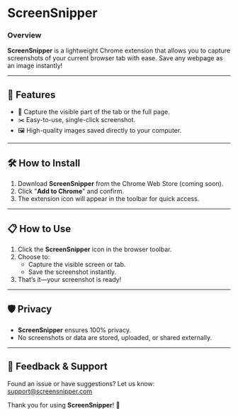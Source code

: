 # ScreenSnipper

### Overview
**ScreenSnipper** is a lightweight Chrome extension that allows you to capture screenshots of your current browser tab with ease. Save any webpage as an image instantly!

---

## 🚀 Features
- 📸 Capture the visible part of the tab or the full page.
- ✂️ Easy-to-use, single-click screenshot.
- 🖼️ High-quality images saved directly to your computer.

---

## 🛠️ How to Install
1. Download **ScreenSnipper** from the Chrome Web Store (coming soon).
2. Click "**Add to Chrome**" and confirm.
3. The extension icon will appear in the toolbar for quick access.

---

## 📋 How to Use
1. Click the **ScreenSnipper** icon in the browser toolbar.
2. Choose to:
   - Capture the visible screen or tab.
   - Save the screenshot instantly.
3. That’s it—your screenshot is ready!

---

## 🛡️ Privacy
- **ScreenSnipper** ensures 100% privacy.
- No screenshots or data are stored, uploaded, or shared externally.

---

## 🐛 Feedback & Support
Found an issue or have suggestions? Let us know: [support@screensnipper.com](mailto:support@screensnipper.com)

Thank you for using **ScreenSnipper**! 🚀
